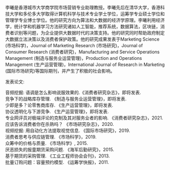 李曦是香港城市大学商学院市场营销专业助理教授。李曦先后在清华大学，香港科技大学和多伦多大学取得计算机科学与技术专业学士学位，运筹学专业硕士学位和管理学专业博士学位。他的研究方向为算法和大数据的经济学原理。李曦利用经济学，统计学和机器学习方法研究诸如人工智能，推荐系统，数据算法，区块链，消费者识别等问题，为企业提供大数据时代的决策支持。他的研究同时帮助政府制定大数据立法决策以及消费者保护政策。他的研究成果发表于Marketing Science (市场科学)，Journal of Marketing Research (市场研究)，Journal of Consumer Research (消费者研究)，Manufacturing and Service Operations Management (制造与服务业运营管理)，Production and Operations Management (生产运营管理)，International Journal of Research in Marketing (国际市场研究)等国际期刊，并产生了积极的社会影响。    

发表论文:

音频挖掘: 语调是怎么影响说服效果的.《消费者研究杂志》，即将发表.    
竞争下的战略库存管理. 《制造与服务业运营管理》，即将发表.    
少即是多？论零售商库存. 《生产运营管理》，即将发表.    
协议透明化与下游竞争. 《生产运营管理》，即将发表.    
专业网评员对极端评论的克制及其对服务业者的影响. 《消费者研究杂志》，2021.    
应该告诉消费者你在杀熟吗？ 《市场研究杂志》，2020.    
视频挖掘: 用自动化方法提取视觉信息. 《国际市场研究》，2019.    
消费者思考与供应链管理. 《市场科学》，2019.    
众筹中的价格与质量. 《市场科学》, 2015.    
厌恶损失的报童期货采购问题. 《海军后勤研究》，2015.    
基于期货的采购管理. 《工业工程师协会会刊》，2013.    
批量订购问题：容量预约模型. 《运筹学快报》，2011.    

